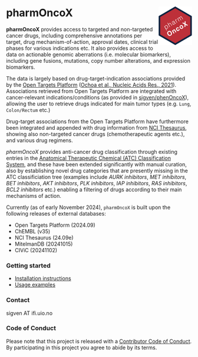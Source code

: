 &nbsp;

# pharmOncoX <a href="https://sigven.github.io/pharmOncoX/"><img src="man/figures/logo.png" align="right" height="104" width="90"/></a>

**pharmOncoX** provides access to targeted and non-targeted cancer drugs, including comprehensive annotations per target, drug mechanism-of-action, approval dates, clinical trial phases for various indications etc. It also provides access to data on actionable genomic aberrations (i.e. molecular biomarkers), including gene fusions, mutations, copy number alterations, and expression biomarkers.

The data is largely based on drug-target-indication associations provided by the [Open Targets Platform](https://targetvalidation.org) ([Ochoa et al., Nucleic Acids Res., 2021](https://doi.org/10.1093/nar/gkaa1027)). Associations retrieved from Open Targets Platform are integrated with cancer-relevant indications/conditions (as provided in [sigven/phenOncoX](https://github.com/sigven/phenOncoX)), allowing the user to retrieve drugs indicated for main tumor types (e.g. `Lung`, `Colon/Rectum` etc.) 

Drug-target associations from the Open Targets Platform have furthermore been integrated and appended with drug information from [NCI Thesaurus](https://ncithesaurus.nci.nih.gov/ncitbrowser/), showing also non-targeted cancer drugs (chemotherapeutic agents etc.), and various drug regimens.

_pharmOncoX_ provides anti-cancer drug classification through existing entries in the [Anatomical Therapeutic Chemical (ATC) Classification System](https://www.whocc.no/atc_ddd_index/), and these have been extended significantly with manual curation, also by establishing novel drug categories that are presently missing in the ATC classificiation tree (examples include _AURK inhibitors_, _MET inhibitors_, _BET inhibitors_, _AKT inhibitors_, _PLK inhibitors_, _IAP inhibitors_, _RAS inhibitors_, _BCL2 inhibitors_ etc.) enabling a filtering of drugs according to their main mechanisms of action.

Currently (as of early November 2024), `pharmOncoX` is built upon the following 
releases of external databases:

 - Open Targets Platform (2024.09)
 - ChEMBL (v35)
 - NCI Thesaurus (24.09e)
 - MitelmanDB (20241015)
 - CIViC (20241102)

### Getting started

* [Installation instructions](articles/pharmOncoX.html#installation)
* [Usage examples](articles/pharmOncoX.html#retrieval-of-drugs---examples)

### Contact

sigven AT ifi.uio.no

### Code of Conduct

Please note that this project is released with a [Contributor Code of Conduct](https://github.com/sigven/pharmOncoX/blob/main/.github/CODE_OF_CONDUCT.md). By participating in this project you agree to abide by its terms.
